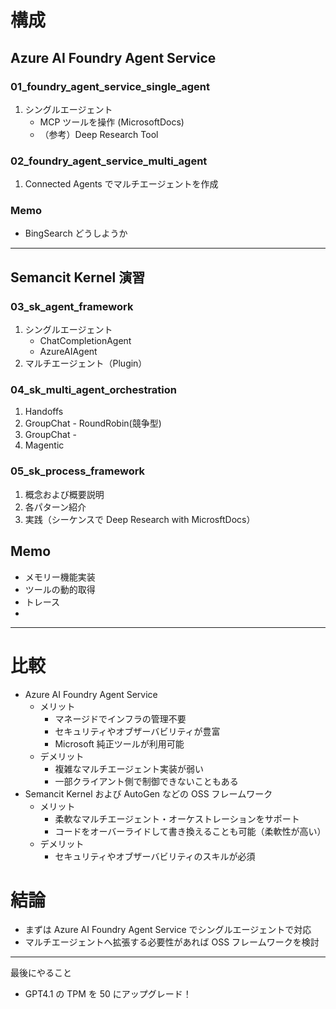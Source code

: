 # 構成
## Azure AI Foundry Agent Service
### 01_foundry_agent_service_single_agent
1.  シングルエージェント
    - MCP ツールを操作 (MicrosoftDocs)
    - （参考）Deep Research Tool

### 02_foundry_agent_service_multi_agent
1.  Connected Agents でマルチエージェントを作成

### Memo
- BingSearch どうしようか
---

## Semancit Kernel 演習
### 03_sk_agent_framework
1. シングルエージェント
    - ChatCompletionAgent
    - AzureAIAgent
2. マルチエージェント（Plugin）

### 04_sk_multi_agent_orchestration
1. Handoffs
2. GroupChat - RoundRobin(競争型)
3. GroupChat - 
4. Magentic

### 05_sk_process_framework
1. 概念および概要説明
2. 各パターン紹介
3. 実践（シーケンスで Deep Research with MicrosftDocs）

## Memo
- メモリー機能実装
- ツールの動的取得
- トレース
- 
---

# 比較
- Azure AI Foundry Agent Service
    - メリット
        - マネージドでインフラの管理不要
        - セキュリティやオブザーバビリティが豊富
        - Microsoft 純正ツールが利用可能
    - デメリット
        - 複雑なマルチエージェント実装が弱い
        - 一部クライアント側で制御できないこともある
- Semancit Kernel および AutoGen などの OSS フレームワーク
    - メリット
        - 柔軟なマルチエージェント・オーケストレーションをサポート
        - コードをオーバーライドして書き換えることも可能（柔軟性が高い）
    - デメリット
        - セキュリティやオブザーバビリティのスキルが必須

# 結論
- まずは Azure AI Foundry Agent Service でシングルエージェントで対応
- マルチエージェントへ拡張する必要性があれば OSS フレームワークを検討

---
最後にやること
- GPT4.1 の TPM を 50 にアップグレード！
